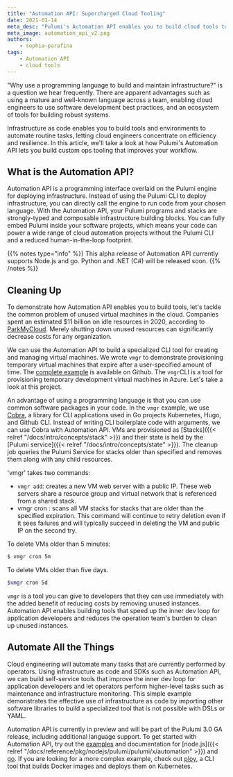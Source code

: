 ```yaml
---
title: "Automation API: Supercharged Cloud Tooling"
date: 2021-01-14
meta_desc: "Pulumi's Automation API enables you to build cloud tools to increase developer productivity."
meta_image: automation_api_v2.png
authors:
    - sophia-parafina
tags:
    - Automation API
    - cloud tools
---
```


"Why use a programming language to build and maintain infrastructure?" is a question we hear frequently. There are apparent advantages such as using a mature and well-known language across a team, enabling cloud engineers to use software development best practices, and an ecosystem of tools for building robust systems.

Infrastructure as code enables you to build tools and environments to automate routine tasks, letting cloud engineers concentrate on efficiency and resilience. In this article, we'll take a look at how Pulumi's Automation API lets you build custom ops tooling that improves your workflow.

<!--more-->

## What is the Automation API?

Automation API is a programming interface overlaid on the Pulumi engine for deploying infrastructure. Instead of using the Pulumi CLI to deploy infrastructure, you can directly call the engine to run code from your chosen language. With the Automation API, your Pulumi programs and stacks are strongly-typed and composable infrastructure building blocks. You can fully embed Pulumi inside your software projects, which means your code can power a wide range of cloud automation projects without the Pulumi CLI and a reduced human-in-the-loop footprint.

{{% notes type="info" %}}
This alpha release of Automation API currently supports Node.js and go. Python and .NET (C#) will be released soon.
{{% /notes %}}

## Cleaning Up

To demonstrate how Automation API enables you to build tools, let's tackle the common problem of unused virtual machines in the cloud. Companies spent an estimated $11 billion on idle resources in 2020, according to [ParkMyCloud](https://www.parkmycloud.com/blog/cloud-computing-growth/). Merely shutting down unused resources can significantly decrease costs for any organization.

We can use the Automation API to build a specialized CLI tool for creating and managing virtual machines. We wrote `vmgr` to demonstrate provisioning temporary virtual machines that expire after a user-specified amount of time. The [complete example](https://github.com/pulumi/automation-api-examples/tree/main/go/vm_manager_azure) is available on Github.  The `vmgr`CLI is a tool for provisioning temporary development virtual machines in Azure. Let's take a look at this project.

An advantage of using a programming language is that you can use common software packages in your code. In the `vmgr` example, we use [Cobra](https://github.com/spf13/cobra), a library for CLI applications used in Go projects Kubernetes, Hugo, and Github CLI. Instead of writing CLI boilerplate code with arguments, we can use Cobra with Automation API. VMs are provisioned as [Stacks]({{< relref "/docs/intro/concepts/stack" >}}) and their state is held by the [Pulumi service]({{< relref "/docs/intro/concepts/state" >}}). The cleanup job queries the Pulumi Service for stacks older than specified and removes them along with any child resources.

'vmgr' takes two commands:

- `vmgr add`: creates a new VM web server with a public IP. These web servers share a resource group and virtual network that is referenced from a shared stack.
- vmgr cron <expiration>: scans all VM stacks for stacks that are older than the specified expiration. This command will continue to retry deletion even if it sees failures and will typically succeed in deleting the VM and public IP on the second try.

To delete VMs older than 5 minutes:

```bash
$ vmgr cron 5m
```

To delete VMs older than five days.

```bash
$vmgr cron 5d
```

`vmgr` is a tool you can give to developers that they can use immediately with the added benefit of reducing costs by removing unused instances. Automation API enables building tools that speed up the inner dev loop for application developers and reduces the operation team's burden to clean up unused instances.

## Automate All the Things

Cloud engineering will automate many tasks that are currently performed by operators. Using infrastructure as code and SDKs such as Automation API, we can build self-service tools that improve the inner dev loop for application developers and let operators perform higher-level tasks such as maintenance and infrastructure monitoring. This simple example demonstrates the effective use of infrastructure as code by importing other software libraries to build a specialized tool that is not possible with DSLs or YAML.

Automation API is currently in preview and will be part of the Pulumi 3.0 GA release, including additional language support. To get started with Automation API, try out the [examples](https://github.com/pulumi/automation-api-examples) and documentation for [node.js]({{< relref "/docs/reference/pkg/nodejs/pulumi/pulumi/x/automation" >}}) and [go](https://pkg.go.dev/github.com/pulumi/pulumi/sdk/v2/go/x/auto). If you are looking for a more complex example, check out [ploy](https://github.com/jaxxstorm/ploy), a CLI tool that builds Docker images and deploys them on Kubernetes.

